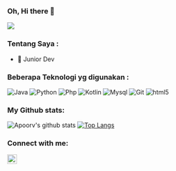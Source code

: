 ### Oh, Hi there 👋

![](https://komarev.com/ghpvc/?username=rhbekti)

<!--![](https://www.chawtechsolutions.com/wp-content/uploads/2019/03/developer.gif) -->
<!-- <p>
  <img alt="Laravel" src="https://www.chawtechsolutions.com/wp-content/uploads/2019/03/developer.gif" width="50%" />
</p> -->

### Tentang Saya : 

- 🌱 Junior Dev

### Beberapa Teknologi yg digunakan : 

<p>
  <img alt="Java" src="https://img.shields.io/badge/-Java-green?style=flat-square&logo=java&logoColor=white" />
  <img alt="Python" src="https://img.shields.io/badge/-Python-yellow?style=flat-square&logo=python&logoColor=white" />
  <img alt="Php" src="https://img.shields.io/badge/-PHP-blue?style=flat-square&logo=php&logoColor=white" />
  <img alt="Kotlin" src="https://img.shields.io/badge/-Kotlin-purple?style=flat-square&logo=kotlin&logoColor=white" />
  <img alt="Mysql" src="https://img.shields.io/badge/-Mysql-9C27B0?style=flat-square&logo=mysql&logoColor=white" />
  <img alt="Git" src="https://img.shields.io/badge/-Git-F05032?style=flat-square&logo=git&logoColor=white" />
  <img alt="html5" src="https://img.shields.io/badge/-HTML5-E34F26?style=flat-square&logo=html5&logoColor=white" />
</p>

### My Github stats:
![Apoorv's github stats](https://github-readme-stats.vercel.app/api?username=rhbekti&show_icons=true&title_color=000&icon_color=8ac926&text_color=000&bg_color=fff&hide=[%22stars%22])
[![Top Langs](https://github-readme-stats.vercel.app/api/top-langs/?username=rhbekti&layout=compact&text_color=000&bg_color=fff)](https://github.com/anuraghazra/github-readme-stats)

### Connect with me:
[<img align="left" alt="rhbekti | Instagram" width="22px" src="https://cdn.jsdelivr.net/npm/simple-icons@v3/icons/instagram.svg" />][instagram]

[instagram]: https://instagram.com/rhbekti
